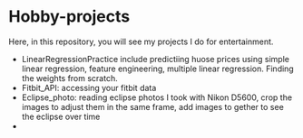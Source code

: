 # Hobby-projects
Here, in this repository, you will see my projects I do for entertainment.


* LinearRegressionPractice include predictiing huose prices using simple linear regression, feature engineering, multiple linear regression. Finding the weights from scratch. 
* Fitbit_API: accessing your fitbit data
* Eclipse_photo: reading eclipse photos I took with Nikon D5600, crop the images to adjust them in the same frame, add images to gether to see the eclipse over time
* 
